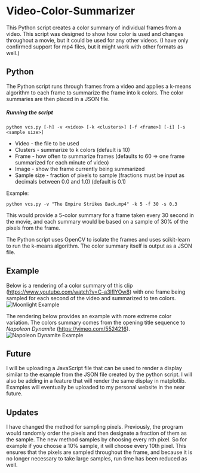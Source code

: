 # Video-Color-Summarizer

This Python script creates a color summary of individual frames from a video. This script was designed to show how color is used and changes throughout a movie, but it could be used for any other videos. (I have only confirmed support for mp4 files, but it might work with other formats as well.)

## Python
The Python script runs through frames from a video and applies a k-means algorithm to each frame to summarize the frame into k colors. The color summaries are then placed in a JSON file.

##### Running the script
    python vcs.py [-h] -v <video> [-k <clusters>] [-f <frame>] [-i] [-s <sample size>]

- Video - the file to be used
- Clusters - summarize to k colors (default is 10)
- Frame - how often to summarize frames (defaults to 60 => one frame summarized for each minute of video)
- Image - show the frame currently being summarized
- Sample size - fraction of pixels to sample (fractions must be input as decimals between 0.0 and 1.0) (default is 0.1)

Example:

    python vcs.py -v "The Empire Strikes Back.mp4" -k 5 -f 30 -s 0.3

This would provide a 5-color summary for a frame taken every 30 second in the movie, and each summary would be based on a sample of 30% of the pixels from the frame.

The Python script uses OpenCV to isolate the frames and uses scikit-learn to run the k-means algorithm. The color summary itself is output as a JSON file.

## Example
Below is a rendering of a color summary of this clip (https://www.youtube.com/watch?v=C-a3lflYOw8) with one frame being sampled for each second of the video and summarized to ten colors.
![Moonlight Example](http://alexmu.com/MoonlightClip.PNG)

The rendering below provides an example with more extreme color variation. The colors summary comes from the opening title sequence to <i>Napoleon Dynamite</i> (https://vimeo.com/5524216).
![Napoleon Dynamite Example](http://alexmu.com/NapoleonDynamite.PNG)

## Future
I will be uploading a JavaScript file that can be used to render a display similar to the example from the JSON file created by the python script. I will also be adding in a feature that will render the same display in matplotlib. Examples will eventually be uploaded to my personal website in the near future.

## Updates
I have changed the method for sampling pixels. Previously, the program would randomly order the pixels and then designate a fraction of them as the sample. The new method samples by choosing every nth pixel. So for example if you choose a 10% sample, it will choose every 10th pixel. This ensures that the pixels are sampled throughout the frame, and because it is no longer necessary to take large samples, run time has been reduced as well.

